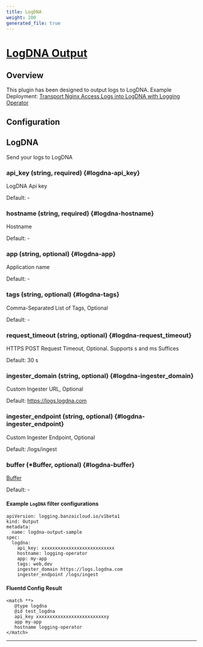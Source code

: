 ```yaml
---
title: LogDNA
weight: 200
generated_file: true
---
```


# [LogDNA Output](https://github.com/logdna/fluent-plugin-logdna)
## Overview
 This plugin has been designed to output logs to LogDNA. Example Deployment: [Transport Nginx Access Logs into LogDNA with Logging Operator](https://raw.githubusercontent.com/banzaicloud/logging-operator/master/docs/examples/logging_output_logdna.yaml)

## Configuration
## LogDNA

Send your logs to LogDNA

### api_key (string, required) {#logdna-api_key}

LogDNA Api key 

Default: -

### hostname (string, required) {#logdna-hostname}

Hostname 

Default: -

### app (string, optional) {#logdna-app}

Application name 

Default: -

### tags (string, optional) {#logdna-tags}

Comma-Separated List of Tags, Optional 

Default: -

### request_timeout (string, optional) {#logdna-request_timeout}

HTTPS POST Request Timeout, Optional. Supports s and ms Suffices  

Default:  30 s

### ingester_domain (string, optional) {#logdna-ingester_domain}

Custom Ingester URL, Optional  

Default:  https://logs.logdna.com

### ingester_endpoint (string, optional) {#logdna-ingester_endpoint}

Custom Ingester Endpoint, Optional  

Default:  /logs/ingest

### buffer (*Buffer, optional) {#logdna-buffer}

[Buffer](../buffer/) 

Default: -


 #### Example `LogDNA` filter configurations
 ```
 apiVersion: logging.banzaicloud.io/v1beta1
 kind: Output
 metadata:
   name: logdna-output-sample
 spec:
   logdna:
     api_key: xxxxxxxxxxxxxxxxxxxxxxxxxxx
     hostname: logging-operator
     app: my-app
     tags: web,dev
     ingester_domain https://logs.logdna.com
     ingester_endpoint /logs/ingest
 ```

 #### Fluentd Config Result
 ```
<match **>
	@type logdna
	@id test_logdna
	api_key xxxxxxxxxxxxxxxxxxxxxxxxxxy
	app my-app
	hostname logging-operator
</match>
 ```

---

